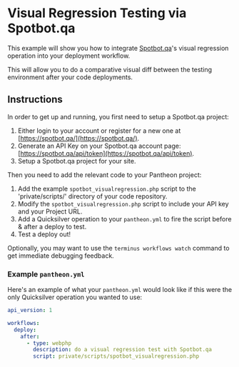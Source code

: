 # Visual Regression Testing via Spotbot.qa #

This example will show you how to integrate [Spotbot.qa](https://spotbot.qa/)'s visual regression operation into your deployment workflow. 

This will allow you to do a comparative visual diff between the testing environment after your code deployments. 

## Instructions ##

In order to get up and running, you first need to setup a Spotbot.qa project:

1. Either login to your account or register for a new one at [https://spotbot.qa/](https://spotbot.qa/).
2. Generate an API Key on your Spotbot.qa account page: [https://spotbot.qa/api/token](https://spotbot.qa/api/token).
3. Setup a Spotbot.qa project for your site.

Then you need to add the relevant code to your Pantheon project: 

1. Add the example `spotbot_visualregression.php` script to the 'private/scripts/' directory of your code repository.
2. Modify the `spotbot_visualregression.php` script to include your API key and your Project URL.
3. Add a Quicksilver operation to your `pantheon.yml` to fire the script before & after a deploy to test.
4. Test a deploy out!

Optionally, you may want to use the `terminus workflows watch` command to get immediate debugging feedback.

### Example `pantheon.yml` ###

Here's an example of what your `pantheon.yml` would look like if this were the only Quicksilver operation you wanted to use:

```yaml
api_version: 1

workflows:
  deploy:
    after:
      - type: webphp
        description: do a visual regression test with Spotbot.qa
        script: private/scripts/spotbot_visualregression.php
```
